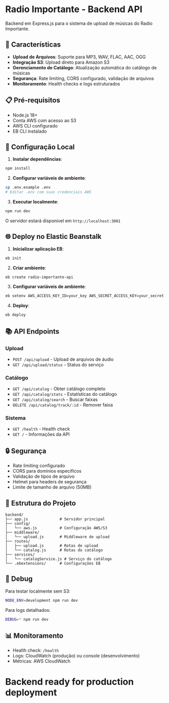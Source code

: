 # Radio Importante - Backend API

Backend em Express.js para o sistema de upload de músicas do Radio Importante.

## 🚀 Características

- **Upload de Arquivos**: Suporte para MP3, WAV, FLAC, AAC, OGG
- **Integração S3**: Upload direto para Amazon S3
- **Gerenciamento de Catálogo**: Atualização automática do catálogo de músicas
- **Segurança**: Rate limiting, CORS configurado, validação de arquivos
- **Monitoramento**: Health checks e logs estruturados

## 📋 Pré-requisitos

- Node.js 18+
- Conta AWS com acesso ao S3
- AWS CLI configurado
- EB CLI instalado

## 🔧 Configuração Local

1. **Instalar dependências**:
```bash
npm install
```

2. **Configurar variáveis de ambiente**:
```bash
cp .env.example .env
# Editar .env com suas credenciais AWS
```

3. **Executar localmente**:
```bash
npm run dev
```

O servidor estará disponível em `http://localhost:3001`

## 🌐 Deploy no Elastic Beanstalk

1. **Inicializar aplicação EB**:
```bash
eb init
```

2. **Criar ambiente**:
```bash
eb create radio-importante-api
```

3. **Configurar variáveis de ambiente**:
```bash
eb setenv AWS_ACCESS_KEY_ID=your_key AWS_SECRET_ACCESS_KEY=your_secret S3_BUCKET_NAME=your_bucket
```

4. **Deploy**:
```bash
eb deploy
```

## 📚 API Endpoints

### Upload
- `POST /api/upload` - Upload de arquivos de áudio
- `GET /api/upload/status` - Status do serviço

### Catálogo
- `GET /api/catalog` - Obter catálogo completo
- `GET /api/catalog/stats` - Estatísticas do catálogo
- `GET /api/catalog/search` - Buscar faixas
- `DELETE /api/catalog/track/:id` - Remover faixa

### Sistema
- `GET /health` - Health check
- `GET /` - Informações da API

## 🔒 Segurança

- Rate limiting configurado
- CORS para domínios específicos
- Validação de tipos de arquivo
- Helmet para headers de segurança
- Limite de tamanho de arquivo (50MB)

## 📁 Estrutura do Projeto

```
backend/
├── app.js              # Servidor principal
├── config/
│   └── aws.js          # Configuração AWS/S3
├── middleware/
│   └── upload.js       # Middleware de upload
├── routes/
│   ├── upload.js       # Rotas de upload
│   └── catalog.js      # Rotas do catálogo
├── services/
│   └── catalogService.js # Serviço do catálogo
└── .ebextensions/      # Configurações EB
```

## 🐛 Debug

Para testar localmente sem S3:
```bash
NODE_ENV=development npm run dev
```

Para logs detalhados:
```bash
DEBUG=* npm run dev
```

## 📊 Monitoramento

- Health check: `/health`
- Logs: CloudWatch (produção) ou console (desenvolvimento)
- Métricas: AWS CloudWatch
# Backend ready for production deployment
